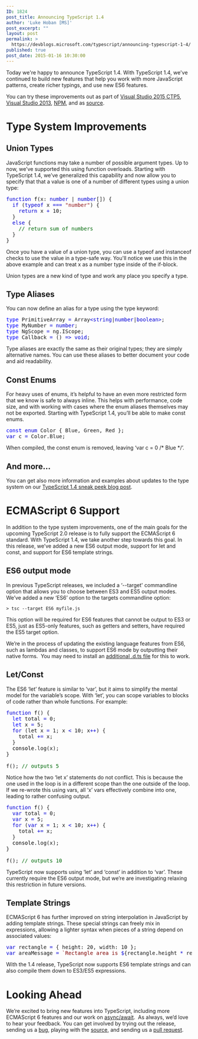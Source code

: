 ```yaml
---
ID: 1824
post_title: Announcing TypeScript 1.4
author: 'Luke Hoban [MS]'
post_excerpt: ""
layout: post
permalink: >
  https://devblogs.microsoft.com/typescript/announcing-typescript-1-4/
published: true
post_date: 2015-01-16 10:30:00
---
```

Today we're happy to announce TypeScript 1.4. With TypeScript 1.4, we've continued to build new features that help you work with more JavaScript patterns, create richer typings, and use new ES6 features.

You can try these improvements out as part of [Visual Studio 2015 CTP5][1], [Visual Studio 2013][2], [NPM][3], and as [source][4].

# Type System Improvements

## Union Types

JavaScript functions may take a number of possible argument types. Up to now, we’ve supported this using function overloads. Starting with TypeScript 1.4, we’ve generalized this capability and now allow you to specify that that a value is one of a number of different types using a union type:

<pre><span style="color: #0603d8">function</span> <span style="color: black">f</span>(<span class="pl-vpf">x</span>: <span style="color: #0603d8">number</span> | <span style="color: #0603d8">number</span>[]) {
  <span style="color: #0603d8">if</span> (<span style="color: #0603d8">typeof</span> x <span style="color: #0603d8">===</span> <span style="color: #901319"><span style="color: #901319">"</span>number<span style="color: #901319">"</span></span>) {
    <span style="color: #0603d8">return</span> x <span style="color: #0603d8">+</span> <span class="pl-c1">10</span>;
  }
  <span style="color: #0603d8">else</span> {
    <span style="color: #006a0a">// return sum of numbers</span>
  }
}</pre>

Once you have a value of a union type, you can use a typeof and instanceof checks to use the value in a type-safe way. You'll notice we use this in the above example and can treat x as a number type inside of the if-block.

Union types are a new kind of type and work any place you specify a type.

## Type Aliases

You can now define an alias for a type using the type keyword:

<pre><span style="color: #0000ff">type</span> PrimitiveArray <span style="color: #0603d8">=</span> <span class="pl-s3">Array</span><span style="color: #0603d8">&lt;</span><span style="color: #0603d8">string</span>|<span style="color: #0603d8">number</span>|<span style="color: #0603d8">boolean</span><span style="color: #0603d8">&gt;</span>;
<span style="color: #0000ff">type</span> MyNumber <span style="color: #0603d8">=</span> <span style="color: #0603d8">number</span>;
<span style="color: #0000ff">type</span> NgScope <span style="color: #0603d8">=</span> ng.IScope;
<span style="color: #0000ff">type</span> Callback <span style="color: #0603d8">=</span> () <span style="color: #0603d8">=&gt;</span> <span style="color: #0603d8">void</span>;</pre>

Type aliases are exactly the same as their original types; they are simply alternative names. You can use these aliases to better document your code and aid readability.

## Const Enums

For heavy uses of enums, it’s helpful to have an even more restricted form that we know is safe to always inline. This helps with performance, code size, and with working with cases where the enum aliases themselves may not be exported. Starting with TypeScript 1.4, you’ll be able to make const enums.

<pre><span class="pl-s" style="color: #0000ff">const </span><span style="color: #0603d8">enum</span> Color { Blue, Green, Red };
<span style="color: #0603d8">var</span> c <span style="color: #0603d8">=</span> Color.Blue;</pre>

When compiled, the const enum is removed, leaving ‘var c = 0 /* Blue */’.

## And more…

You can get also more information and examples about updates to the type system on our [TypeScript 1.4 sneak peek blog post][5].

# ECMAScript 6 Support

In addition to the type system improvements, one of the main goals for the upcoming TypeScript 2.0 release is to fully support the ECMAScript 6 standard. With TypeScript 1.4, we take another step towards this goal. In this release, we’ve added a new ES6 output mode, support for let and const, and support for ES6 template strings.

## ES6 output mode

In previous TypeScript releases, we included a ‘--target' commandline option that allows you to choose between ES3 and ES5 output modes. We’ve added a new ‘ES6’ option to the targets commandline option:

    > tsc --target ES6 myfile.js 

This option will be required for ES6 features that cannot be output to ES3 or ES5, just as ES5-only features, such as getters and setters, have required the ES5 target option.

We’re in the process of updating the existing language features from ES6, such as lambdas and classes, to support ES6 mode by outputting their native forms.  You may need to install an [additional .d.ts file][6] for this to work.

## Let/Const

The ES6 ‘let’ feature is similar to ‘var’, but it aims to simplify the mental model for the variable’s scope. With ‘let’, you can scope variables to blocks of code rather than whole functions. For example:

<pre><span style="color: #0603d8">function</span> <span style="color: black">f</span>() {
  <span style="color: #0000ff">let</span> total <span style="color: #0603d8">=</span> <span class="pl-c1">0</span>;
  <span style="color: #0000ff">let</span> x <span style="color: #0603d8">=</span> <span class="pl-c1">5</span>;
  <span style="color: #0603d8">for</span> (let x <span style="color: #0603d8">=</span> <span class="pl-c1">1</span>; x <span style="color: #0603d8">&lt;</span> <span class="pl-c1">10</span>; x<span style="color: #0603d8">++</span>) {
    total <span style="color: #0603d8">+=</span> x;
  }
  <span style="color: black">console</span>.<span class="pl-s3">log</span>(x);
}

f(); <span style="color: #006a0a">// outputs 5</span></pre>

Notice how the two ‘let x’ statements do not conflict. This is because the one used in the loop is in a different scope than the one outside of the loop. If we re-wrote this using vars, all ‘x’ vars effectively combine into one, leading to rather confusing output.

<pre><span style="color: #0603d8">function</span> <span style="color: black">f</span>() {
  <span style="color: #0603d8">var</span> total <span style="color: #0603d8">=</span> <span class="pl-c1">0</span>;
  <span style="color: #0603d8">var</span> x <span style="color: #0603d8">=</span> <span class="pl-c1">5</span>;
  <span style="color: #0603d8">for</span> (<span style="color: #0603d8">var</span> x <span style="color: #0603d8">=</span> <span class="pl-c1">1</span>; x <span style="color: #0603d8">&lt;</span> <span class="pl-c1">10</span>; x<span style="color: #0603d8">++</span>) {
    total <span style="color: #0603d8">+=</span> x;
  }
  <span style="color: black">console</span>.<span class="pl-s3">log</span>(x);
}

f(); <span style="color: #006a0a">// outputs 10</span></pre>

TypeScript now supports using ‘let’ and ‘const’ in addition to ‘var’. These currently require the ES6 output mode, but we’re are investigating relaxing this restriction in future versions.

## Template Strings

ECMAScript 6 has further improved on string interpolation in JavaScript by adding template strings. These special strings can freely mix in expressions, allowing a lighter syntax when pieces of a string depend on associated values:

<pre><span style="color: #0603d8">var</span> rectangle <span style="color: #0603d8">=</span> { height: <span class="pl-c1">20</span>, width: <span class="pl-c1">10</span> };
<span style="color: #0603d8">var</span> areaMessage <span style="color: #0603d8">=</span> <span style="color: #800000">`Rectangle area is </span><span style="color: #0603d8">$</span>{rectangle.<span class="pl-sc">height</span> <span style="color: #0603d8">*</span> rectangle.<span class="pl-sc">width</span>}<span style="color: #800000">`</span>;</pre>

With the 1.4 release, TypeScript now supports ES6 template strings and can also compile them down to ES3/ES5 expressions.

# Looking Ahead

We’re excited to bring new features into TypeScript, including more ECMAScript 6 features and our work on [async/await][7].  As always, we’d love to hear your feedback. You can get involved by trying out the release, sending us a [bug][8], playing with the [source][9], and sending us a [pull request][10].

 [1]: http://go.microsoft.com/fwlink/?LinkId=400496
 [2]: https://visualstudiogallery.msdn.microsoft.com/2d42d8dc-e085-45eb-a30b-3f7d50d55304
 [3]: https://www.npmjs.com/package/typescript
 [4]: https://github.com/Microsoft/TypeScript
 [5]: http://blogs.msdn.com/b/typescript/archive/2014/11/18/what-s-new-in-the-typescript-type-system.aspx
 [6]: https://github.com/Microsoft/TypeScript/issues/1696
 [7]: https://github.com/Microsoft/TypeScript/issues/1664
 [8]: https://github.com/microsoft/typescript/issues
 [9]: https://github.com/microsoft/typescript
 [10]: https://github.com/microsoft/typescript/pulls